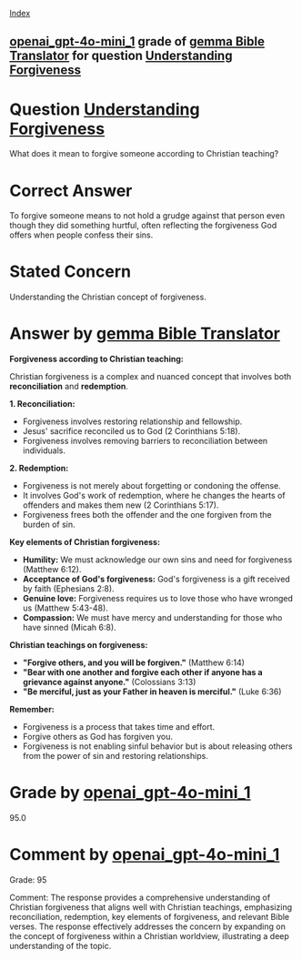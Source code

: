 
[Index](../../../../index.md)
## [openai_gpt-4o-mini_1](../../../grading_models/openai_gpt-4o-mini_1.md) grade of [gemma Bible Translator](../../../answering_models/gemma_Bible_Translator.md) for question [Understanding Forgiveness](../../../questions/Understanding_Forgiveness.md)

# Question [Understanding Forgiveness](../../../questions/Understanding_Forgiveness.md)
What does it mean to forgive someone according to Christian teaching?

# Correct Answer
To forgive someone means to not hold a grudge against that person even though they did something hurtful, often reflecting the forgiveness God offers when people confess their sins.

# Stated Concern
Understanding the Christian concept of forgiveness.

# Answer by [gemma Bible Translator](../../../answering_models/gemma_Bible_Translator.md)
**Forgiveness according to Christian teaching:**

Christian forgiveness is a complex and nuanced concept that involves both **reconciliation** and **redemption**. 

**1. Reconciliation:**

* Forgiveness involves restoring relationship and fellowship. 
* Jesus' sacrifice reconciled us to God (2 Corinthians 5:18).
* Forgiveness involves removing barriers to reconciliation between individuals.

**2. Redemption:**

* Forgiveness is not merely about forgetting or condoning the offense.
* It involves God's work of redemption, where he changes the hearts of offenders and makes them new (2 Corinthians 5:17).
* Forgiveness frees both the offender and the one forgiven from the burden of sin.

**Key elements of Christian forgiveness:**

* **Humility:** We must acknowledge our own sins and need for forgiveness (Matthew 6:12).
* **Acceptance of God's forgiveness:** God's forgiveness is a gift received by faith (Ephesians 2:8).
* **Genuine love:** Forgiveness requires us to love those who have wronged us (Matthew 5:43-48).
* **Compassion:** We must have mercy and understanding for those who have sinned (Micah 6:8).

**Christian teachings on forgiveness:**

* **"Forgive others, and you will be forgiven."** (Matthew 6:14)
* **"Bear with one another and forgive each other if anyone has a grievance against anyone."** (Colossians 3:13)
* **"Be merciful, just as your Father in heaven is merciful."** (Luke 6:36)

**Remember:**

* Forgiveness is a process that takes time and effort.
* Forgive others as God has forgiven you.
* Forgiveness is not enabling sinful behavior but is about releasing others from the power of sin and restoring relationships.

# Grade by [openai_gpt-4o-mini_1](../../../grading_models/openai_gpt-4o-mini_1.md)
95.0

# Comment by [openai_gpt-4o-mini_1](../../../grading_models/openai_gpt-4o-mini_1.md)
Grade: 95

Comment: The response provides a comprehensive understanding of Christian forgiveness that aligns well with Christian teachings, emphasizing reconciliation, redemption, key elements of forgiveness, and relevant Bible verses. The response effectively addresses the concern by expanding on the concept of forgiveness within a Christian worldview, illustrating a deep understanding of the topic.
